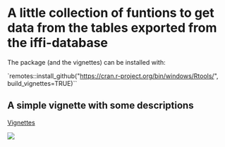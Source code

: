 # A little collection of funtions to get data from the tables exported from the iffi-database

The package (and the vignettes) can be installed with:

`remotes::install_github("https://cran.r-project.org/bin/windows/Rtools/", build_vignettes=TRUE)``

## A simple vignette with some descriptions

[Vignettes](https://robinkohrs.github.io/iffitoR/docs/index.html)


![](local_data/anim.gif)




